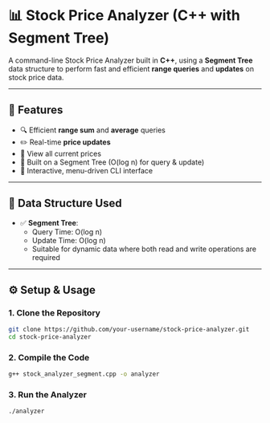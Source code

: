 # 📊 Stock Price Analyzer (C++ with Segment Tree)

A command-line Stock Price Analyzer built in **C++**, using a **Segment Tree** data structure to perform fast and efficient **range queries** and **updates** on stock price data.

---

## 🚀 Features

- 🔍 Efficient **range sum** and **average** queries
- ✏️ Real-time **price updates**
- 📅 View all current prices
- 🧩 Built on a Segment Tree (O(log n) for query & update)
- 💬 Interactive, menu-driven CLI interface

---

## 🧠 Data Structure Used

- ✅ **Segment Tree**:
  - Query Time: O(log n)
  - Update Time: O(log n)
  - Suitable for dynamic data where both read and write operations are required

---


## ⚙️ Setup & Usage

### 1. Clone the Repository

```bash
git clone https://github.com/your-username/stock-price-analyzer.git
cd stock-price-analyzer
```

### 2. Compile the Code

```bash
g++ stock_analyzer_segment.cpp -o analyzer
```

### 3. Run the Analyzer

```bash
./analyzer
```


